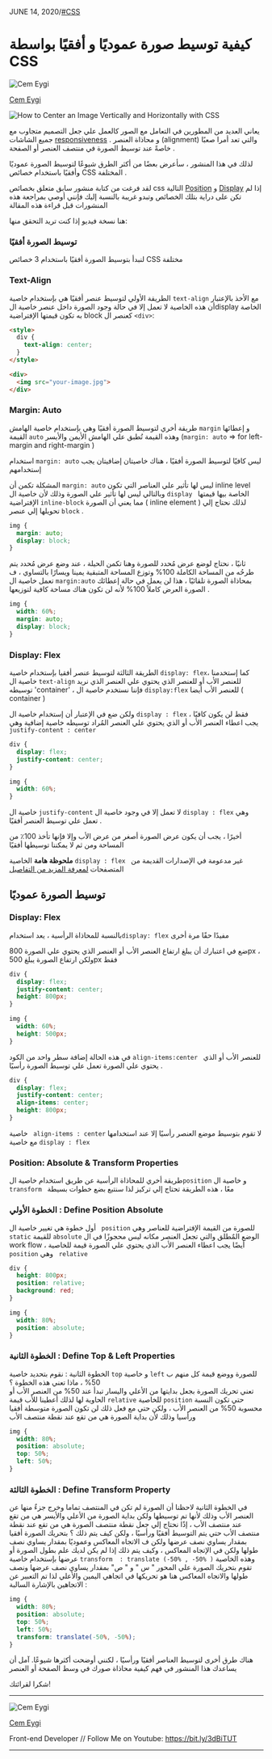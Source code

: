 

JUNE 14, 2020/[#CSS](https://www.freecodecamp.org/news/tag/css/)

# كيفية توسيط صورة عموديًا و أفقيًا بواسطة CSS  
![Cem Eygi](https://www.freecodecamp.org/news/content/images/size/w100/2019/08/Ekran-Resmi-2019-08-01-12.13.08.png)

[Cem Eygi](https://www.freecodecamp.org/news/author/cemeygi/)

![How to Center an Image Vertically and Horizontally with CSS](https://cdn-media-2.freecodecamp.org/w1280/5f9c9a4c740569d1a4ca24c2.jpg)

يعاني العديد من المطورين في التعامل مع الصور كالعمل علي جعل التصميم متجاوب مع جميع الشاشات   [responsiveness](https://www.freecodecamp.org/news/css-responsive-image-tutorial/) . و محاذاة العنصر (alignment)  والتي تعد أمرا صعبًا خاصةً عند توسيط الصورة في منتصف العنصر أو الصفحة .

لذلك في هذا المنشور ، سأعرض بعضًا من أكثر الطرق شيوعًا لتوسيط الصورة عموديًا وأفقيًا باستخدام خصائص CSS المختلفة .

لقد فرغت من كتابة منشور سابق متعلق بخصائص css التالية  [Position](https://www.freecodecamp.org/news/how-to-use-the-position-property-in-css-to-align-elements-d8f49c403a26/)  و  [Display](https://www.youtube.com/watch?v=hgoFi0fCv3w)
 إذا لم تكن على دراية بتلك الخصائص وتبدو غريبة بالنسبة إليك فإنني أوصي بمراجعة هذه المنشورات قبل قراءة هذه المقالة
 
هنا نسخة فيديو إذا كنت تريد التحقق منها:

### توسيط الصورة أفقيًا
لنبدأ بتوسيط الصورة أفقيًا باستخدام 3 خصائص CSS مختلفة
### Text-Align

الطريقة الأولي لتوسيط عنصر أفقيًا هي بإستخدام خاصية `text-align` مع الأخذ بالإعتبار أن هذه الخاصية لا تعمل إلا في حالة وجود الصورة داخل عنصر خاصية الdisplay  الخاصة به تكون قيمتها الإفتراضية  block كعنصر ال `<div>`:


```html
<style>
  div {
    text-align: center;
  }
</style>

<div>
  <img src="your-image.jpg">
</div>
```

### Margin: Auto

طريقة أخري لتوسيط الصورة أفقيًا وهي بإستخدام خاصية الهامش `margin` و إعطائها القيمة `auto` وهذه القيمة تُطبق علي الهامش الأيمن  والأيسر   (`margin: auto` => for left-margin and right-margin )

استخدام   `margin: auto` ليس كافيًا  لتوسيط الصورة أفقيًا  ، هناك خاصيتان  إضافيتان يجب  إستخدامهم 

المشكلة تكمن أن  `margin: auto`  ليس لها تأثير علي العناصر التي تكون inline level  وبالتالي ليس لها تأثير علي الصورة وذلك لأن خاصية ال `display `  الخاصة بيها  قيمتها الإفتراضية `inline-block`  مما يعني أن الصورة ( inline element )   لذلك نحتاج  إلي تحويلها  إلي عنصر `block` .
```css
img {
  margin: auto;
  display: block;
}
```

ثانيًا ، نحتاج لوضع عرض مُحدد للصورة وهنا تكمن الحيلة ، عند وضع عرض مُحدد يتم طرحُه من المساحة الكاملة 100% 
وتوزع المساحة المتبقية يمينا ويسارًا بالتساوي ،  ف تعمل خاصية ال  `margin:auto` بمحاذاة الصورة تلقائيًا ،  هذا لن يعمل في حالة إعطائك الصورة العرض كاملاً  100% لأنه لن تكون هناك مساحة كافية لتوزيعها .
```css
img {
  width: 60%;
  margin: auto;
  display: block;
}
```

### Display: Flex

الطريقة الثالثة لتوسيط عنصر أفقيا بإستخدام خاصية `display: flex`، كما إستخدمنا خاصية ال `text-align` للعنصر الأب أو للعنصر الذي يحتوي علي  العنصر الذي نريد توسيطه 'container'  ، فإننا نستخدم خاصية ال `display:flex` للعنصر الأب أيضا ( container )

ولكن ضع في الإعتبار أن إستخدام خاصية ال ` display : flex `  فقط لن يكون كافيًا ، يجب اعطاء العنصر الأب أو الذي يحتوي علي العنصر المُراد توسيطه  خاصية إضافية وهي `justify-content : center ` 
```css
div {
  display: flex;
  justify-content: center;
}

img {
  width: 60%;
}
```

خاصية ال `justify-content` لا تعمل إلا  في وجود خاصية ال  `display : flex` وهي تعمل علي توسيط العنصر أفقيًا .

أخيرًا ، يجب أن يكون عرض الصورة أصغر من عرض الأب وإلا فإنها تأخذ 100٪ من المساحة ومن ثم لا يمكننا توسيطها أفقيًا

**ملحوظة هامة** الخاصية `display : flex ` غير مدعومة في الإصدارات القديمة من المتصفحات 
  [ لمعرفة المزيد من التفاصيل](https://caniuse.com/#search=display%20flex)
	
## توسيط الصورة عموديًا

### Display: Flex

بالنسبة للمحاذاة الرأسية ، يعد استخدام`display: flex` مفيدًا حقًا مرة أخرى 

ضع في اعتبارك أن يبلغ  ارتفاع العنصر الأب أو العنصر الذي يحتوي علي الصورة  800px ، ولكن ارتفاع الصورة يبلغ 500px  فقط
```css
div {
  display: flex;
  justify-content: center;
  height: 800px;
}

img {
  width: 60%;
  height: 500px;
}
```

في هذه الحالة إضافة سطر واحد من الكود  `align-items:center `  للعنصر الأب أو الذي يحتوي علي الصورة تعمل علي توسيط الصورة رأسيًا .

```css
div {
  display: flex;
  justify-content: center;
  align-items: center;
  height: 800px;
}
```

خاصية ` align-items : center`   لا تقوم بتوسيط موضع العنصر رأسيًا إلا عند استخدامها مع خاصية ` display : flex `
### Position: Absolute & Transform Properties

طريقة أخري للمحاذاة الرأسية عن طريق استخدام خاصية ال` position ` و خاصية ال `transform ` معًا ، هذه الطريقة تحتاج إلي تركيز لذا سنتبع بضع خطوات بسيطة
### الخطوة الأولي : Define Position Absolute
أول خطوة هي تغيير خاصية ال ` position`  للصورة  من القيمة الإفتراضية للعناصر وهي  ` static`  للقيمة  `absolute` الوضع المٌطلق والتي تجعل العنصر مكانه ليس محجوزًا في ال work flow ، أيضًا يجب اعطاء العنصر الأب الذي يحتوي علي الصورة  قيمة للخاصية ` position ` وهي  ` relative` 

```css
div {
  height: 800px;
  position: relative;
  background: red;
}

img {
  width: 80%;
  position: absolute;
}
```

### الخطوة الثانية : Define Top & Left Properties

الخطوة الثانية : نقوم بتحديد خاصية ` top ` و خاصية ` left `  للصورة ووضع قيمة كل منهم ب  50% ، ماذا تعني هذه الخطوة ؟  
تعني تحريك الصورة بجعل بدايتها من الأعلي واليسار تبدأ عند 50% من العنصر الأب أو الحاوية لها لذلك أعطينا للأب قيمة ` relative ` للخاصية  ` position ` حتي تكون النسبة محسوبة 50%  من العنصر الأب ، ولكن حتي مع فعل ذلك لن تكون الصورة متوسطة أفقيا ورأسيا وذلك لأن  بداية الصورة هي من تقع عند نقطة منتصف الأب
```css
img {
  width: 80%;
  position: absolute;
  top: 50%;
  left: 50%;
}
```

### الخطوة الثالثة : Define Transform Property
في الخطوة الثانية لاحظنا أن الصورة لم تكن في المنتصف تماما وخرج جزءٌ منها عن العنصر الأب وذلك لأنها تم توسيطها ولكن بداية الصورة من الأعلي والأيسر  هي من تقع عند منتصف الأب ،  إذًا نحتاج إلي جعل نقطة منتصف الصورة هي من تقع عند نقطة منتصف الأب حتي يتم التوسيط أفقيًا ورأسيًا ، ولكن كيف يتم ذلك ؟ بتحريك الصورة أفقيا بمقدار يساوي نصف عرضها ولكن ف الاتجاه المعاكس وعموديًا بمقدار يساوي نصف طولها ولكن في الإتجاه المعاكس ، وكيف يتم ذلك إذا لم يكن لديك علم بطول الصورة أو عرضها بإستخدام خاصية  ` transform  : translate (-50% , -50% ) `
وهذه  الخاصية تقوم بتحريك الصورة علي المحور " س " و " ص" بمقدار  يساوي نصف عرضها ونصف طولها والاتجاه المعاكس هنا هو تحريكها في اتجاهي اليمين والأعلي لذا تم التعبير عن الاتجاهين بالإشارة السالبة :

```css
img {
  width: 80%;
  position: absolute;
  top: 50%;
  left: 50%;
  transform: translate(-50%, -50%);
}
```

هناك طرق أخرى لتوسيط العناصر أفقيًا ورأسيًا ، لكنني أوضحت أكثرها شيوعًا. آمل أن يساعدك هذا المنشور في فهم كيفية محاذاة صورك في وسط الصفحة أو العنصر 


شكرا لقرائتك!

----------

![Cem Eygi](https://www.freecodecamp.org/news/content/images/size/w100/2019/08/Ekran-Resmi-2019-08-01-12.13.08.png)

[Cem Eygi](https://www.freecodecamp.org/news/author/cemeygi/)

Front-end Developer // Follow Me on Youtube: https://bit.ly/3dBiTUT

----------

